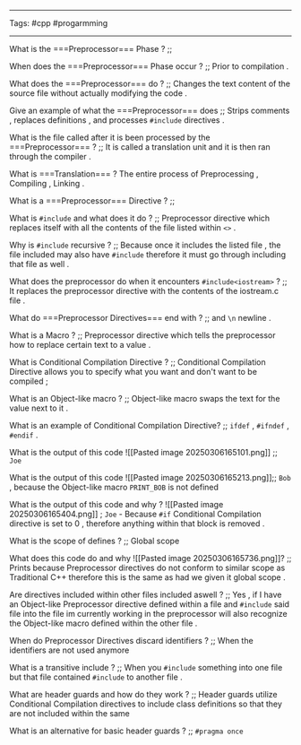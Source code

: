 ___
Tags: #cpp #progarmming 
___
What is the ===Preprocessor=== Phase ? ;; 

When does the ===Preprocessor=== Phase occur ? ;; Prior to compilation . 

What does the ===Preprocessor=== do ? ;; Changes the text content of the source file without actually modifying the code . 

Give an example of what the ===Preprocessor=== does ;; Strips comments , replaces definitions , and processes `#include` directives . 

What is the file called after it is been processed by the ===Preprocessor=== ? ;; It is called a translation unit and it is then ran through the compiler . 

What is ===Translation=== ? The entire process of Preprocessing , Compiling , Linking . 

What is a ===Preprocessor=== Directive ? ;; 

What is `#include` and what does it do ? ;; Preprocessor directive which replaces itself with all the contents of the file listed within `<>` . 

Why is `#include` recursive ? ;; Because once it includes the listed file , the file included may also have `#include` therefore it must go through including that file as well . 

What does the preprocessor do when it encounters `#include<iostream>` ? ;; It replaces the preprocessor directive with the contents of the iostream.c file . 

What do ===Preprocessor Directives=== end with ? ;; and `\n` newline . 

What is a Macro ? ;; Preprocessor directive which tells the preprocessor how to replace certain text to a value . 


What is Conditional Compilation Directive ? ;; Conditional Compilation Directive allows you to specify what you want and don't want to be compiled ; 

What is an Object-like macro ? ;; Object-like macro swaps the text for the value next to it . 

What is an example of Conditional Compilation Directive? ;; `ifdef` , `#ifndef` , `#endif` . 

What is the output of this code ![[Pasted image 20250306165101.png]] ;; `Joe`

What is the output of this code ![[Pasted image 20250306165213.png]];; `Bob` , because the Object-like macro `PRINT_BOB` is not defined 


What is the output of this code and why ? ![[Pasted image 20250306165404.png]]
; ` Joe ` -  Because `#if` Conditional Compilation directive is set to 0 , therefore anything within that block is removed . 


What is the scope of defines ? ;; Global scope 


What does this code do and why ![[Pasted image 20250306165736.png]]? ;; Prints because Preprocessor directives do not conform to similar scope as Traditional C++ therefore this is the same as had we given it global scope . 

Are directives included within other files included aswell ? ;; Yes , if I have an Object-like Preprocessor directive defined within a file and `#include` said file into the file im currently working in the preprocessor will also recognize the Object-like macro defined within the other file . 

When do Preprocessor Directives discard identifiers ? ;; When the identifiers are not used anymore 

What is a transitive include ? ;; When you `#include` something into one file but that file contained `#include` to another file . 


What are header guards and how do they work ? ;; Header guards utilize Conditional Compilation directives to include class definitions so that they are not included within the same 


What is an alternative for basic header guards ? ;; `#pragma once` 